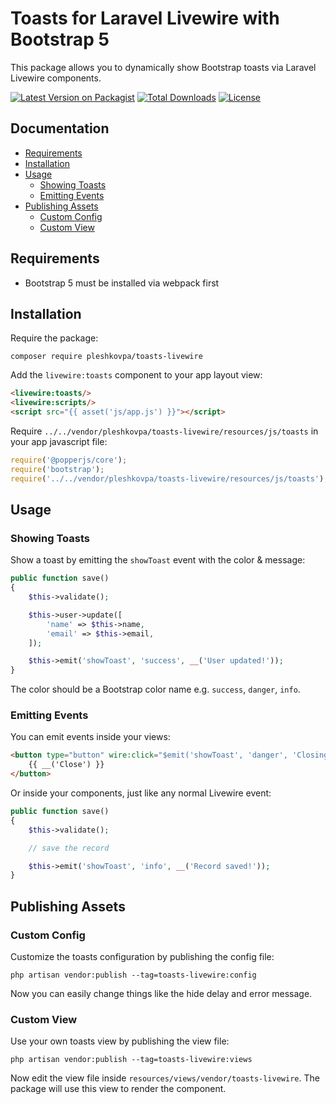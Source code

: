 # Toasts for Laravel Livewire with Bootstrap 5 

This package allows you to dynamically show Bootstrap toasts via Laravel Livewire components.

[![Latest Version on Packagist](https://img.shields.io/packagist/v/pleshkovpa/toasts-livewire.svg?style=flat-square)](https://packagist.org/packages/pleshkovpa/toasts-livewire)
[![Total Downloads](https://img.shields.io/packagist/dt/pleshkovpa/toasts-livewire.svg?style=flat-square)](https://packagist.org/packages/pleshkovpa/toasts-livewire)
[![License](https://img.shields.io/packagist/l/pleshkovpa/toasts-livewire.svg?style=flat-square)](https://packagist.org/packages/pleshkovpa/toasts-livewire)

## Documentation

- [Requirements](#requirements)
- [Installation](#installation)
- [Usage](#usage)
    - [Showing Toasts](#showing-toasts)
    - [Emitting Events](#emitting-events)
- [Publishing Assets](#publishing-assets)
    - [Custom Config](#custom-config)
    - [Custom View](#custom-view)

## Requirements

- Bootstrap 5 must be installed via webpack first

## Installation

Require the package:

```console
composer require pleshkovpa/toasts-livewire
```

Add the `livewire:toasts` component to your app layout view:

```html
<livewire:toasts/>
<livewire:scripts/>
<script src="{{ asset('js/app.js') }}"></script>
```

Require `../../vendor/pleshkovpa/toasts-livewire/resources/js/toasts` in your app javascript file:

```javascript
require('@popperjs/core');
require('bootstrap');
require('../../vendor/pleshkovpa/toasts-livewire/resources/js/toasts');
```

## Usage

### Showing Toasts

Show a toast by emitting the `showToast` event with the color & message:

```php
public function save()
{
    $this->validate();

    $this->user->update([
        'name' => $this->name,
        'email' => $this->email,
    ]);

    $this->emit('showToast', 'success', __('User updated!'));
}
```

The color should be a Bootstrap color name e.g. `success`, `danger`, `info`.

### Emitting Events

You can emit events inside your views:

```html
<button type="button" wire:click="$emit('showToast', 'danger', 'Closing!')">
    {{ __('Close') }}
</button>
```

Or inside your components, just like any normal Livewire event:

```php
public function save()
{
    $this->validate();

    // save the record

    $this->emit('showToast', 'info', __('Record saved!'));
}
```

## Publishing Assets

### Custom Config

Customize the toasts configuration by publishing the config file:

```console
php artisan vendor:publish --tag=toasts-livewire:config
```

Now you can easily change things like the hide delay and error message.

### Custom View

Use your own toasts view by publishing the view file:

```console
php artisan vendor:publish --tag=toasts-livewire:views
```

Now edit the view file inside `resources/views/vendor/toasts-livewire`. The package will use this view to render the component.
